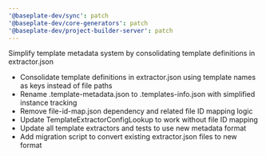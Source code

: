 ```yaml
---
'@baseplate-dev/sync': patch
'@baseplate-dev/core-generators': patch
'@baseplate-dev/project-builder-server': patch
---
```


Simplify template metadata system by consolidating template definitions in extractor.json

- Consolidate template definitions in extractor.json using template names as keys instead of file paths
- Rename .template-metadata.json to .templates-info.json with simplified instance tracking
- Remove file-id-map.json dependency and related file ID mapping logic
- Update TemplateExtractorConfigLookup to work without file ID mapping
- Update all template extractors and tests to use new metadata format
- Add migration script to convert existing extractor.json files to new format
